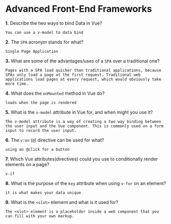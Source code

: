 # Advanced Front-End Frameworks


**1.** Describe the two ways to bind Data in Vue?
<!-- enter you answer in the space below -->
```
You can use a v-model to data bind
```

**2.** The `SPA` acronym stands for what?
<!-- enter you answer in the space below -->
```
Single Page Application
```
**3.** What are some of the advantages/uses of a `SPA` over a traditional one?
<!-- enter you answer in the space below -->
```
Pages with a SPA load quicker than traditional applications, because SPAs only load a page at the first request. Traditional web applications load pages at every request, which would obviously take more time.
```
**4.** What does the `onMounted` method in Vue do?
<!-- enter you answer in the space below -->
```
loads when the page is rendered
```
**5.** What is the `v-model` attribute in Vue for, and when might you use it?
<!-- enter you answer in the space below -->
```
The v-model attribute is a way of creating a two way binding between the user input and the Vue component. This is commonly used on a form input to record the user input.
```
**6.** The `v:on` (`@`) directive can be used for what?
<!-- enter you answer in the space below -->
```
using an @click for a button
```
**7.** Which Vue attributes(directives) could you use to conditionally render elements on a page?
<!-- enter you answer in the space below -->
```
v-if
```
**8.** What is the purpose of the `key` attribute when using `v-for` on an element?
<!-- enter you answer in the space below -->
```
it is what makes your data unique
```
**9.** What is the `<slot>` element and what is it used for?
<!-- enter you answer in the space below -->
```
The <slot> element is a placeholder inside a web component that you can fill with your own markup.
```